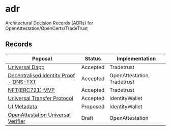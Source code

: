 # adr

Architectural Decision Records (ADRs) for OpenAttestation/OpenCerts/TradeTrust

## Records

| Poposal                                                                             | Status   | Implementation              |
| ----------------------------------------------------------------------------------- | -------- | --------------------------- |
| [Universal Dapp](./configurable_dapp_usability.md)                                  | Accepted | Tradetrust                  |
| [Decentralised Identity Proof - DNS-TXT](./decentralized_identity_proof_DNS-TXT.md) | Accepted | OpenAttestation, Tradetrust |
| [NFT(ERC721) MVP](./nft_oa_minimal_code.md)                                         | Accepted | Tradetrust                  |
| [Universal Transfer Protocol](./universal_transfer.md)                              | Accepted | IdentityWallet              |
| [UI Metadata](./ui_metadata.md)                                                     | Proposed | IdentityWallet              |
| [OpenAttestation Universal Verifier](./verifier.md)                              | Draft    | OpenAttestation             |

